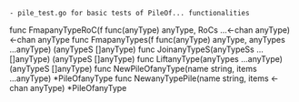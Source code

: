     - pile_test.go for basic tests of PileOf... functionalities
func FmapanyTypeRoC(f func(anyType) anyType, RoCs ...<-chan anyType) <-chan anyType
func FmapanyTypes(f func(anyType) anyType, anyTypes ...anyType) (anyTypeS []anyType)
func JoinanyTypeS(anyTypeSs ...[]anyType) (anyTypeS []anyType)
func LiftanyType(anyTypes ...anyType) (anyTypeS []anyType)
    func NewPileOfanyType(name string, items ...anyType) *PileOfanyType
    func NewanyTypePile(name string, items <-chan anyType) *PileOfanyType
